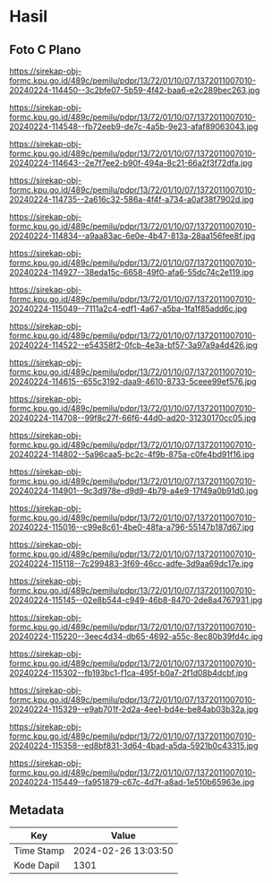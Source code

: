 # Hasil

## Foto C Plano

https://sirekap-obj-formc.kpu.go.id/489c/pemilu/pdpr/13/72/01/10/07/1372011007010-20240224-114450--3c2bfe07-5b59-4f42-baa6-e2c289bec263.jpg

https://sirekap-obj-formc.kpu.go.id/489c/pemilu/pdpr/13/72/01/10/07/1372011007010-20240224-114548--fb72eeb9-de7c-4a5b-9e23-afaf89063043.jpg

https://sirekap-obj-formc.kpu.go.id/489c/pemilu/pdpr/13/72/01/10/07/1372011007010-20240224-114643--2e7f7ee2-b90f-494a-8c21-66a2f3f72dfa.jpg

https://sirekap-obj-formc.kpu.go.id/489c/pemilu/pdpr/13/72/01/10/07/1372011007010-20240224-114735--2a616c32-586a-4f4f-a734-a0af38f7902d.jpg

https://sirekap-obj-formc.kpu.go.id/489c/pemilu/pdpr/13/72/01/10/07/1372011007010-20240224-114834--a9aa83ac-6e0e-4b47-813a-28aa156fee8f.jpg

https://sirekap-obj-formc.kpu.go.id/489c/pemilu/pdpr/13/72/01/10/07/1372011007010-20240224-114927--38eda15c-6658-49f0-afa6-55dc74c2e119.jpg

https://sirekap-obj-formc.kpu.go.id/489c/pemilu/pdpr/13/72/01/10/07/1372011007010-20240224-115049--7111a2c4-edf1-4a67-a5ba-1fa1f85add6c.jpg

https://sirekap-obj-formc.kpu.go.id/489c/pemilu/pdpr/13/72/01/10/07/1372011007010-20240224-114522--e54358f2-0fcb-4e3a-bf57-3a97a9a4d426.jpg

https://sirekap-obj-formc.kpu.go.id/489c/pemilu/pdpr/13/72/01/10/07/1372011007010-20240224-114615--655c3192-daa9-4610-8733-5ceee99ef576.jpg

https://sirekap-obj-formc.kpu.go.id/489c/pemilu/pdpr/13/72/01/10/07/1372011007010-20240224-114708--99f8c27f-66f6-44d0-ad20-31230170cc05.jpg

https://sirekap-obj-formc.kpu.go.id/489c/pemilu/pdpr/13/72/01/10/07/1372011007010-20240224-114802--5a96caa5-bc2c-4f9b-875a-c0fe4bd91f16.jpg

https://sirekap-obj-formc.kpu.go.id/489c/pemilu/pdpr/13/72/01/10/07/1372011007010-20240224-114901--9c3d978e-d9d9-4b79-a4e9-17f49a0b91d0.jpg

https://sirekap-obj-formc.kpu.go.id/489c/pemilu/pdpr/13/72/01/10/07/1372011007010-20240224-115016--c99e8c61-4be0-48fa-a796-55147b187d67.jpg

https://sirekap-obj-formc.kpu.go.id/489c/pemilu/pdpr/13/72/01/10/07/1372011007010-20240224-115118--7c299483-3f69-46cc-adfe-3d9aa69dc17e.jpg

https://sirekap-obj-formc.kpu.go.id/489c/pemilu/pdpr/13/72/01/10/07/1372011007010-20240224-115145--02e8b544-c949-46b8-8470-2de8a4767931.jpg

https://sirekap-obj-formc.kpu.go.id/489c/pemilu/pdpr/13/72/01/10/07/1372011007010-20240224-115220--3eec4d34-db65-4692-a55c-8ec80b39fd4c.jpg

https://sirekap-obj-formc.kpu.go.id/489c/pemilu/pdpr/13/72/01/10/07/1372011007010-20240224-115302--fb193bc1-f1ca-495f-b0a7-2f1d08b4dcbf.jpg

https://sirekap-obj-formc.kpu.go.id/489c/pemilu/pdpr/13/72/01/10/07/1372011007010-20240224-115329--e9ab701f-2d2a-4ee1-bd4e-be84ab03b32a.jpg

https://sirekap-obj-formc.kpu.go.id/489c/pemilu/pdpr/13/72/01/10/07/1372011007010-20240224-115358--ed8bf831-3d64-4bad-a5da-5921b0c43315.jpg

https://sirekap-obj-formc.kpu.go.id/489c/pemilu/pdpr/13/72/01/10/07/1372011007010-20240224-115449--fa951879-c67c-4d7f-a8ad-1e510b65963e.jpg


## Metadata

| Key        | Value               |
| ---------- | ------------------- |
| Time Stamp | 2024-02-26 13:03:50 |
| Kode Dapil | 1301                |



